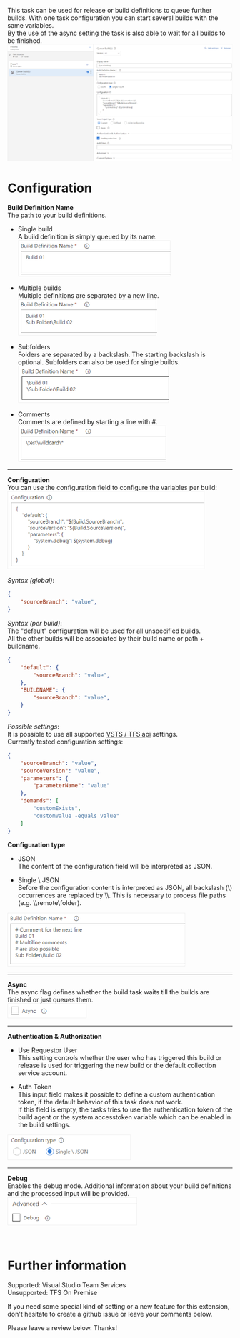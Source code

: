 This task can be used for release or build definitions to queue further builds. With one task configuration you can start several builds with the same variables.  
By the use of the async setting the task is also able to wait for all builds to be finished.
![Single build configuration](doc/images/task_overview.png "Single build configuration")

# Configuration

**Build Definition Name**  
The path to your build definitions.

* Single build  
A build definition is simply queued by its name.  
![Single build configuration](doc/images/config_build_definition_01.png "Single build configuration")

* Multiple builds  
Multiple definitions are separated by a new line.  
![Multiple builds configuration](doc/images/config_build_definition_02.png "Multiple builds configuration")

* Subfolders  
Folders are separated by a backslash. The starting backslash is optional. Subfolders can also be used for single builds.  
![Subfolders configuration](doc/images/config_build_definition_03.png "Subfolders configuration")

* Comments  
Comments are defined by starting a line with #.  
![Comments configuration](doc/images/config_build_definition_07.png "Comments configuration")

---

**Configuration**  
You can use the configuration field to configure the variables per build:  
![Build configuration](doc/images/config_build_definition_04.png "Build configuration")

*Syntax (global)*:  
```json
{
    "sourceBranch": "value",
}
```
 
*Syntax (per build)*:  
The "default" configuration will be used for all unspecified builds.  
All the other builds will be associated by their build name or path + buildname.
```json
{
    "default": {
        "sourceBranch": "value",
    },
    "BUILDNAME": {
        "sourceBranch": "value",
    }
}
```

*Possible settings*:  
It is possible to use all supported [VSTS / TFS api](https://www.visualstudio.com/en-us/docs/integrate/api/build/builds#queue-a-build) settings.  
Currently tested configuration settings:

```json
{
    "sourceBranch": "value",
    "sourceVersion": "value",
    "parameters": {
        "parameterName": "value"
    },
    "demands": [
        "customExists",
        "customValue -equals value"
    ]
}
```

**Configuration type**
* JSON  
The content of the configuration field will be interpreted as JSON.

* Single \\ JSON  
Before the configuration content is interpreted as JSON, all backslash (\\) occurrences are replaced by \\\\. This is necessary to process file paths (e.g. \\\\remote\\folder).  

![Configuration type](doc/images/config_build_definition_06.png "Configuration type")

---

**Async**  
The async flag defines whether the build task waits till the builds are finished or just queues them.  
![Async configuration](doc/images/config_async.png "Async configuration")

---

**Authentication & Authorization**
* Use Requestor User  
This setting controls whether the user who has triggered this build or release is used for triggering the new build or the default collection service account.

* Auth Token  
This input field makes it possible to define a custom authentication token, if the default behavior of this task does not work.  
If this field is empty, the tasks tries to use the authentication token of the build agent or the system.accesstoken variable which can be enabled in the build settings.

![Authentication configuration](doc/images/config_build_definition_05.png "Authentication configuration")

---
 
**Debug**  
Enables the debug mode. Additional information about your build definitions and the processed input will be provided.  
![Debug configuration](doc/images/config_debug.png "Debug configuration")

<br />

# Further information

Supported: Visual Studio Team Services    
Unsupported: TFS On Premise

If you need some special kind of setting or a new feature for this extension, don't hesitate to create a github issue or leave your comments below.

Please leave a review below. Thanks!